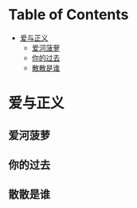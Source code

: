 # Table of Contents

* [爱与正义](#爱与正义)
  * [爱河菠萝](#爱河菠萝)
  * [你的过去](#你的过去)
  * [散散是谁](#散散是谁)


# 爱与正义

## 爱河菠萝

## 你的过去

## 散散是谁
